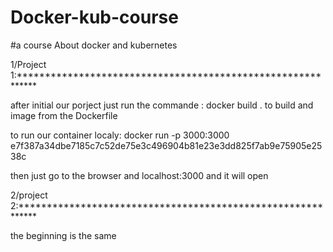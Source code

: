 # Docker-kub-course
#a course About docker and kubernetes

1/Project 1:************************************************************

after initial our porject just run the commande : docker build .  to build and image from the Dockerfile 

to run our container localy: docker run -p 3000:3000 e7f387a34dbe7185c7c52de75e3c496904b81e23e3dd825f7ab9e75905e2538c 

then just go to the browser and localhost:3000 and it will open         

2/project 2:************************************************************

the beginning is the same 


